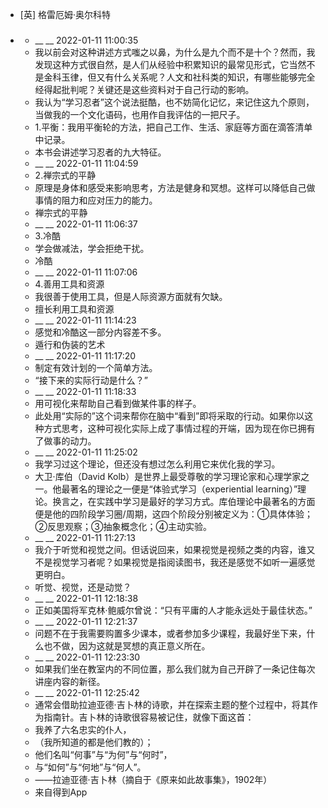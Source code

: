 - [英] 格雷厄姆·奥尔科特
- ### 
    - __ __ 2022-01-11 11:00:35
    - 我以前会对这种讲述方式嗤之以鼻，为什么是九个而不是十个？然而，我发现这种方式很自然，是人们从经验中积累知识的最常见形式，它当然不是金科玉律，但又有什么关系呢？人文和社科类的知识，有哪些能够完全经得起批判呢？关键还是这些资料对于自己行动的影响。
    - 我认为“学习忍者”这个说法挺酷，也不妨简化记忆，来记住这九个原则，当做我的一个文化语码，也用作自我评估的一把尺子。
    - 1.平衡：我用平衡轮的方法，把自己工作、生活、家庭等方面在滴答清单中记录。
    - 本书会讲述学习忍者的九大特征。
    - __ __ 2022-01-11 11:04:59
    - 2.禅宗式的平静
    - 原理是身体和感受来影响思考，方法是健身和冥想。这样可以降低自己做事情的阻力和应对压力的能力。
    - 禅宗式的平静
    - __ __ 2022-01-11 11:06:37
    - 3.冷酷
    - 学会做减法，学会拒绝干扰。
    - 冷酷
    - __ __ 2022-01-11 11:07:06
    - 4.善用工具和资源
    - 我很善于使用工具，但是人际资源方面就有欠缺。
    - 擅长利用工具和资源
    - __ __ 2022-01-11 11:14:23
    - 感觉和冷酷这一部分内容差不多。
    - 遁行和伪装的艺术
    - __ __ 2022-01-11 11:17:20
    - 制定有效计划的一个简单方法。
    - “接下来的实际行动是什么？”
    - __ __ 2022-01-11 11:18:33
    - 用可视化来帮助自己看到做某件事的样子。
    - 此处用“实际的”这个词来帮你在脑中“看到”即将采取的行动。如果你以这种方式思考，这种可视化实际上成了事情过程的开端，因为现在你已拥有了做事的动力。
    - __ __ 2022-01-11 11:25:02
    - 我学习过这个理论，但还没有想过怎么利用它来优化我的学习。
    - 大卫·库伯（David Kolb）是世界上最受尊敬的学习理论家和心理学家之一。他最著名的理论之一便是“体验式学习（experiential learning）”理论。换言之，在实践中学习是最好的学习方式。库伯理论中最著名的方面便是他的四阶段学习圈/周期，这四个阶段分别被定义为：①具体体验；②反思观察；③抽象概念化；④主动实验。
    - __ __ 2022-01-11 11:27:13
    - 我介于听觉和视觉之间。但话说回来，如果视觉是视频之类的内容，谁又不是视觉学习者呢？如果视觉是指阅读图书，我还是感觉不如听一遍感觉更明白。
    - 听觉、视觉，还是动觉？
    - __ __ 2022-01-11 12:18:38
    - 正如美国将军克林·鲍威尔曾说：“只有平庸的人才能永远处于最佳状态。”
    - __ __ 2022-01-11 12:21:37
    - 问题不在于我需要购置多少课本，或者参加多少课程，我最好坐下来，什么也不做，因为这就是冥想的真正意义所在。
    - __ __ 2022-01-11 12:23:30
    - 如果我们坐在教室内的不同位置，那么我们就为自己开辟了一条记住每次讲座内容的新径。
    - __ __ 2022-01-11 12:25:42
    - 通常会借助拉迪亚德·吉卜林的诗歌，并在探索主题的整个过程中，将其作为指南针。吉卜林的诗歌很容易被记住，就像下面这首：
    - 我养了六名忠实的仆人，
    - （我所知道的都是他们教的）；
    - 他们名叫“何事”与“为何”与“何时”，
    - 与“如何”与“何地”与“何人”。
    - ——拉迪亚德·吉卜林（摘自于《原来如此故事集》，1902年）
    - 来自得到App
